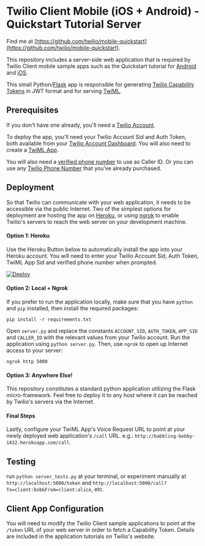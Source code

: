 # Twilio Client Mobile (iOS + Android) - Quickstart Tutorial Server

Find me at [https://github.com/twilio/mobile-quickstart](https://github.com/twilio/mobile-quickstart).

This repository includes a server-side web application that is required by Twilio Client mobile sample apps such as the Quickstart tutorial for [Android](https://www.twilio.com/docs/quickstart/php/android-client) and [iOS](https://www.twilio.com/docs/quickstart/php/ios-client). 

This small Python/[Flask](http://flask.pocoo.org) app is responsible for generating [Twilio Capability Tokens](https://www.twilio.com/docs/api/client/capability-tokens) in JWT format and for serving [TwiML](https://www.twilio.com/docs/api/twiml).

## Prerequisites

If you don't have one already, you'll need a [Twilio Account](https://www.twilio.com/try-twilio).

To deploy the app, you'll need your Twilio Account Sid and Auth Token, both available from your [Twilio Account Dashboard](https://www.twilio.com/user/account/). You will also need to create a [TwiML App](https://www.twilio.com/user/account/apps). 

You will also need a [verified phone number](https://www.twilio.com/user/account/phone-numbers/verified) to use as Caller ID.  Or you can use any [Twilio Phone Number](https://www.twilio.com/user/account/phone-numbers/incoming) that you've already purchased. 


## Deployment

So that Twilio can communicate with your web application, it needs to be accessible via the public Internet. Two of the simplest options for deployment are hosting the app on [Heroku](https://heroku.com/), or using [ngrok](https://ngrok.com/) to enable Twilio's servers to reach the web server on your development machine.

#### Option 1: Heroku
Use the Heroku Button below to automatically install the app into your Heroku account. You will need to enter your Twilio Account Sid, Auth Token, TwiML App Sid and verified phone number when prompted.

[![Deploy](https://www.herokucdn.com/deploy/button.png)](https://heroku.com/deploy)

#### Option 2: Local + Ngrok
If you prefer to run the application locally, make sure that you have `python` and `pip` installed, then install the required packages:

    pip install -r requirements.txt

Open `server.py` and replace the constants `ACCOUNT_SID`, `AUTH_TOKEN`, `APP_SID` and `CALLER_ID` with the relevant values from your Twilio account. Run the application using `python server.py`.  Then, use `ngrok` to open up Internet access to your server: 

    ngrok http 5000

#### Option 3: Anywhere Else!
This repository constitutes a standard python application utilizing the Flask micro-framework. Feel free to deploy it to any host where it can be reached by Twilio's servers via the Internet. 

#### Final Steps
Lastly, configure your TwiML App's Voice Request URL to point at your newly deployed web application's `/call` URL. e.g.: `http://babbling-bobby-1432.herokuapp.com/call`.

## Testing

run `python server_tests.py` at your terminal, or experiment manually at `http://localhost:5000/token` and `http://localhost:5000/call?To=client:bob&From=client:alice`, etc. 


## Client App Configuration

You will need to modify the Twilio Client sample applications to point at the `/token` URL of your web server in order to fetch a Capability Token. Details are included in the application tutorials on Twilio's website.
